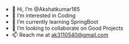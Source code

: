 - 👋 Hi, I’m @Akshatkumar165
- 👀 I’m interested in Coding
- 🌱 I’m currently learning SpringBoot
- 💞️ I’m looking to collaborate on Good Projects
- 📫 Reach me at ak3110540@gmail.com

<!---
Akshatkumar165/Akshatkumar165 is a ✨ special ✨ repository because its `README.md` (this file) appears on your GitHub profile.
You can click the Preview link to take a look at your changes.
--->

